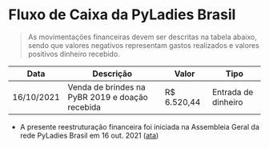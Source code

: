 # Fluxo de Caixa da PyLadies Brasil

> As movimentações financeiras devem ser descritas na tabela abaixo, sendo que valores negativos representam gastos realizados e valores positivos dinheiro recebido.

|   Data     |                 Descrição                       |    Valor    |        Tipo         |
| ---------- | ----------------------------------------------- | ----------- | ------------------- |
| 16/10/2021 | Venda de brindes na PyBR 2019 e doação recebida | R$ 6.520,44 | Entrada de dinheiro |

* A presente reestruturação financeira foi iniciada na Assembleia Geral da rede PyLadies Brasil em 16 out. 2021 ([ata](https://github.com/pyladies-brazil/organizacao/issues/79))